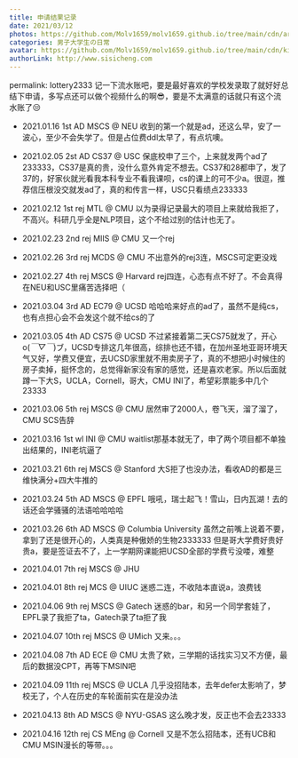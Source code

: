 ```yaml
---
title: 申请结果记录
date: 2021/03/12
photos: https://github.com/Molv1659/molv1659.github.io/tree/main/cdn/article-cover/11.JPG
categories: 男子大学生の日常
avatar: https://github.com/Molv1659/molv1659.github.io/tree/main/cdn/kirito1.jpg
authorLink: http://www.sisicheng.com
---
```

permalink: lottery2333
记一下流水账吧，要是最好喜欢的学校发录取了就好好总结下申请，多写点还可以做个视频什么的啊😎，要是不太满意的话就只有这个流水账了😒

- 2021.01.16 1st AD MSCS @ NEU  收到的第一个就是ad，还这么早，安了一波心，至少不会失学了。但是占位费ddl太早了，有点坑噢。

- 2021.02.05 2st AD CS37 @ USC 保底校申了三个，上来就发两个ad了233333，CS37是真的贵，没什么意外肯定不想去。CS37和28都申了，发了37的，好家伙就光看我本科专业不看我课呗，cs的课上的可不少a。很逗，推荐信压根没交就发ad了，真的和传言一样，USC只看绩点233333

- 2021.02.12 1st rej MTL @ CMU  以为录得记录最大的项目上来就给我拒了，不高兴。科研几乎全是NLP项目，这个不给过别的估计也无了。

- 2021.02.23 2nd rej MIIS @ CMU 又一个rej

- 2021.02.26 3rd rej MCDS @ CMU 不出意外的rej3连，MSCS可定更没戏

- 2021.02.27 4th rej MSCS @ Harvard rej四连，心态有点不好了。不会真得在NEU和USC里痛苦选择吧（

- 2021.03.04 3rd AD EC79 @ UCSD 哈哈哈来好点的ad了，虽然不是纯cs，也有点担心会不会发这个就不给cs的了

- 2021.03.05 4th AD CS75 @ UCSD 不过紧接着第二天CS75就发了，开心o(*￣▽￣*)ブ，UCSD专排这几年很高，综排也还不错，在加州圣地亚哥环境天气又好，学费又便宜，去UCSD家里就不用卖房子了，真的不想把小时候住的房子卖掉，挺怀念的，总觉得新家没有家的感觉，还是喜欢老家。所以后面就蹲一下大S，UCLA，Cornell，哥大，CMU INI了，希望彩票能多中几个23333

- 2021.03.06 5th rej MSCS @ CMU 居然审了2000人，卷飞天，溜了溜了，CMU SCS告辞

- 2021.03.16 1st wl INI @ CMU waitlist那基本就无了，申了两个项目都不单独出结果的，INI老坑逼了

- 2021.03.21 6th rej MSCS @ Stanford 大S拒了也没办法，看收AD的都是三维快满分+四大牛推的

- 2021.03.24 5th AD MSCS @ EPFL 哦吼，瑞士起飞！雪山，日内瓦湖！去的话还会学骚骚的法语哈哈哈哈

- 2021.03.26 6th AD MSCS @ Columbia University 虽然之前嘴上说着不要，拿到了还是很开心的，人类真是种傲娇的生物2333333  但是哥大学费好贵好贵a，要是签证去不了，上一学期网课能把UCSD全部的学费亏没喽，难整

- 2021.04.01 7th rej MSCS @ JHU 

- 2021.04.01 8th rej MCS @ UIUC 迷惑二连，不收陆本直说a，浪费钱

- 2021.04.06 9th rej MSCS @ Gatech 迷惑的bar，和另一个同学套娃了，EPFL录了我拒了ta，Gatech录了ta拒了我

- 2021.04.07 10th rej MSCS @ UMich 又来。。。

- 2021.04.08 7th AD ECE @ CMU 太贵了欸，三学期的话找实习又不方便，最后的数据没CPT，再等下MSIN吧

- 2021.04.09 11th rej MSCS @ UCLA 几乎没招陆本，去年defer太影响了，梦校无了，个人在历史的车轮面前实在是没办法

- 2021.04.13 8th AD MSCS @ NYU-GSAS 这么晚才发，反正也不会去23333

- 2021.04.16 12th rej CS MEng @ Cornell 又是不怎么招陆本，还有UCB和CMU MSIN漫长的等带。。。



